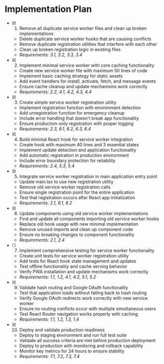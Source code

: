 # Implementation Plan

- [x] 1. Remove all duplicate service worker files and clean up broken implementations



  - Delete duplicate service worker hooks that are causing conflicts
  - Remove duplicate registration utilities that interfere with each other
  - Clean up broken registration logic in existing files
  - _Requirements: 3.1, 3.2, 3.3, 3.4_

- [x] 2. Implement minimal service worker with core caching functionality


  - Create new service worker file with maximum 50 lines of code
  - Implement basic caching strategy for static assets
  - Add event handlers for install, activate, fetch, and message events
  - Ensure cache cleanup and update mechanisms work correctly
  - _Requirements: 2.2, 4.1, 4.2, 4.3, 4.4_

- [x] 3. Create simple service worker registration utility


  - Implement registration function with environment detection
  - Add unregistration function for emergency cleanup
  - Include error handling that doesn't break app functionality
  - Ensure production-only registration with proper logging
  - _Requirements: 2.3, 6.1, 6.2, 6.3, 6.4_

- [x] 4. Build minimal React hook for service worker integration


  - Create hook with maximum 40 lines and 3 essential states
  - Implement update detection and application functionality
  - Add automatic registration in production environment
  - Include error boundary protection for reliability
  - _Requirements: 2.4, 5.3, 5.4_

- [x] 5. Integrate service worker registration in main application entry point


  - Update main.tsx to use new registration utility
  - Remove old service worker registration calls
  - Ensure single registration point for the entire application
  - Test that registration occurs after React app initialization
  - _Requirements: 2.1, 6.1, 6.2_

- [x] 6. Update components using old service worker implementations



  - Find and update all components importing old service worker hooks
  - Replace old hook usage with new minimal implementation
  - Remove unused imports and clean up component code
  - Ensure no breaking changes to component functionality
  - _Requirements: 2.1, 2.4_

- [ ] 7. Implement comprehensive testing for service worker functionality
  - Create unit tests for service worker registration utility
  - Add tests for React hook state management and updates
  - Test offline functionality and cache serving behavior
  - Verify PWA installation and update mechanisms work correctly
  - _Requirements: 1.1, 1.2, 4.1, 4.2, 5.1, 5.2_



- [x] 9. Validate hash routing and Google OAuth functionality


  - Test that application loads without falling back to hash routing
  - Verify Google OAuth redirects work correctly with new service worker
  - Ensure no routing conflicts occur with multiple simultaneous users
  - Test React Router navigation works properly with caching
  - _Requirements: 1.1, 1.2, 1.3, 1.4_

- [x] 10. Deploy and validate production readiness



  - Deploy to staging environment and run full test suite
  - Validate all success criteria are met before production deployment
  - Deploy to production with monitoring and rollback capability
  - Monitor key metrics for 24 hours to ensure stability
  - _Requirements: 7.1, 7.2, 7.3, 7.4_